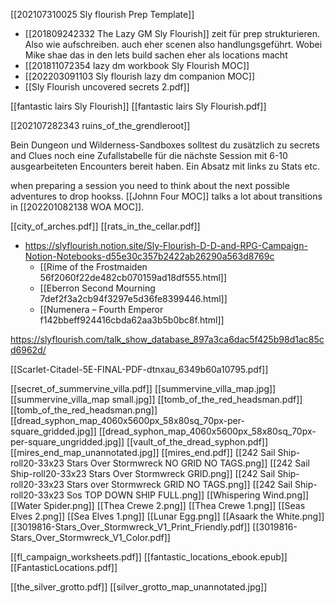 [[202107310025 Sly flourish Prep Template]]

- [[201809242332 The Lazy GM Sly Flourish]] zeit für prep strukturieren. Also wie aufschreiben. auch eher scenen also handlungsgeführt. Wobei Mike shae das in den lets build sachen eher als locations macht
- [[201811072354 lazy dm workbook Sly Flourish MOC]]
- [[202203091103 Sly flourish lazy dm companion MOC]]
- [[Sly Flourish uncovered secrets 2.pdf]]

[[fantastic lairs Sly Flourish]]
[[fantastic lairs Sly Flourish.pdf]]

[[202107282343 ruins_of_the_grendleroot]]

Bein Dungeon und Wilderness-Sandboxes  solltest du zusätzlich zu secrets and Clues  noch eine Zufallstabelle für die nächste Session mit 6-10 ausgearbeiteten Encounters bereit haben. Ein Absatz mit links zu Stats etc.

when preparing a session you need to think about the next possible adventures to drop hookss. [[Johnn Four MOC]] talks a lot about transitions in [[202201082138 WOA MOC]].



[[city_of_arches.pdf]]
[[rats_in_the_cellar.pdf]]

- https://slyflourish.notion.site/Sly-Flourish-D-D-and-RPG-Campaign-Notion-Notebooks-d55e30c357b2422ab26290a563d8769c
	- [[Rime of the Frostmaiden 56f2060f22de482cb070159ad18df555.html]]
	- [[Eberron Second Mourning 7def2f3a2cb94f3297e5d36fe8399446.html]]
	- [[Numenera – Fourth Emperor f142bbeff924416cbda62aa3b5b0bc8f.html]]

https://slyflourish.com/talk_show_database_897a3ca6dac5f425b98d1ac85cd6962d/

[[Scarlet-Citadel-5E-FINAL-PDF-dtnxau_6349b60a10795.pdf]]

[[secret_of_summervine_villa.pdf]]
[[summervine_villa_map.jpg]]
[[summervine_villa_map small.jpg]]
[[tomb_of_the_red_headsman.pdf]]
[[tomb_of_the_red_headsman.png]]
[[dread_syphon_map_4060x5600px_58x80sq_70px-per-square_gridded.jpg]]
[[dread_syphon_map_4060x5600px_58x80sq_70px-per-square_ungridded.jpg]]
[[vault_of_the_dread_syphon.pdf]]
[[mires_end_map_unannotated.jpg]]
[[mires_end.pdf]]
 [[242 Sail Ship-roll20-33x23 Stars Over Stormwreck NO GRID NO TAGS.png]]
[[242 Sail Ship-roll20-33x23 Stars Over Stormwreck GRID.png]]
[[242 Sail Ship-roll20-33x23 Stars over Stormwreck GRID NO TAGS.png]]
[[242 Sail Ship-roll20-33x23 Sos TOP DOWN SHIP FULL.png]]
[[Whispering Wind.png]]
[[Water Spider.png]]
[[Thea Crewe 2.png]]
[[Thea Crewe 1.png]]
[[Seas Elves 2.png]]
[[Sea Elves 1.png]]
[[Lunar Egg.png]]
[[Asaark the White.png]]
[[3019816-Stars_Over_Stormwreck_V1_Print_Friendly.pdf]]
[[3019816-Stars_Over_Stormwreck_V1_Color.pdf]]


[[fl_campaign_worksheets.pdf]]
[[fantastic_locations_ebook.epub]]
[[FantasticLocations.pdf]]

[[the_silver_grotto.pdf]]
[[silver_grotto_map_unannotated.jpg]]
